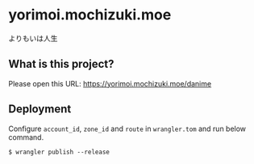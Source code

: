 # yorimoi.mochizuki.moe

よりもいは人生

## What is this project?

Please open this URL: https://yorimoi.mochizuki.moe/danime


## Deployment

Configure `account_id`, `zone_id` and `route` in `wrangler.tom` and run below command.

```
$ wrangler publish --release
```